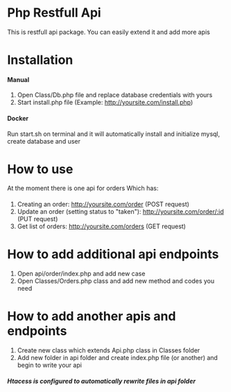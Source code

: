 # Php Restfull Api
This is restfull api package. You can easily extend it and add more apis

# Installation

#### Manual
1. Open Class/Db.php file and replace database credentials with yours
2. Start install.php file (Example: http://yoursite.com/install.php)
#### Docker
Run start.sh on terminal and it will automatically install and initialize mysql, create database and user 

# How to use
At the moment there is one api for orders Which has:

####
1. Creating an order: http://yoursite.com/order (POST request)
2. Update an order (setting status to "taken"): http://yoursite.com/order/:id (PUT request)
2. Get list of orders: http://yoursite.com/orders (GET request)

# How to add additional api endpoints
1. Open api/order/index.php and add new case
2. Open Classes/Orders.php class and add new method and codes you need

# How to add another apis and endpoints
1. Create new class which extends Api.php class in Classes folder
2. Add new folder in api folder and create index.php file (or another) and begin to write your api


##### Htacess is configured to automatically rewrite files in api folder